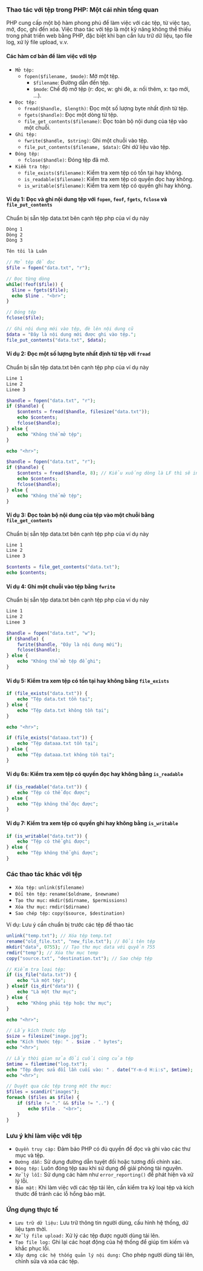 ### Thao tác với tệp trong PHP: Một cái nhìn tổng quan

PHP cung cấp một bộ hàm phong phú để làm việc với các tệp, từ việc tạo, mở, đọc, ghi đến xóa. Việc thao tác với tệp là một kỹ năng không thể thiếu trong phát triển web bằng PHP, đặc biệt khi bạn cần lưu trữ dữ liệu, tạo file log, xử lý file upload, v.v.

#### Các hàm cơ bản để làm việc với tệp
- `Mở tệp:`
   - `fopen($filename, $mode)`: Mở một tệp.
     - `$filename`: Đường dẫn đến tệp.
     - `$mode`: Chế độ mở tệp (r: đọc, w: ghi đè, a: nối thêm, x: tạo mới, ...).
- `Đọc tệp:`
   - `fread($handle, $length)`: Đọc một số lượng byte nhất định từ tệp.
   - `fgets($handle)`: Đọc một dòng từ tệp.
   - `file_get_contents($filename)`: Đọc toàn bộ nội dung của tệp vào một chuỗi.
- `Ghi tệp:`
   - `fwrite($handle, $string)`: Ghi một chuỗi vào tệp.
   - `file_put_contents($filename, $data)`: Ghi dữ liệu vào tệp.
- `Đóng tệp:`
   - `fclose($handle)`: Đóng tệp đã mở.
- `Kiểm tra tệp:`
   - `file_exists($filename)`: Kiểm tra xem tệp có tồn tại hay không.
   - `is_readable($filename)`: Kiểm tra xem tệp có quyền đọc hay không.
   - `is_writable($filename)`: Kiểm tra xem tệp có quyền ghi hay không.

#### Ví dụ 1: Đọc và ghi nội dung tệp với `fopen`, `feof`, `fgets`, `fclose` và `file_put_contents`
Chuẩn bị sẵn tệp data.txt bên cạnh tệp php của ví dụ này
```txt
Dòng 1
Dòng 2
Dòng 3

Tên tôi là Luân
```

```php
// Mở tệp để đọc
$file = fopen("data.txt", "r");

// Đọc từng dòng
while(!feof($file)) {
  $line = fgets($file);
  echo $line . "<br>";
}

// Đóng tệp
fclose($file);

// Ghi nội dung mới vào tệp, đè lên nội dung cũ
$data = "Đây là nội dung mới được ghi vào tệp.";
file_put_contents("data.txt", $data);
```

#### Ví dụ 2: Đọc một số lượng byte nhất định từ tệp với `fread`
Chuẩn bị sẵn tệp data.txt bên cạnh tệp php của ví dụ này
```txt
Line 1
Line 2
Linee 3
```
```php
$handle = fopen("data.txt", "r");
if ($handle) {
    $contents = fread($handle, filesize("data.txt"));
    echo $contents;
    fclose($handle);
} else {
    echo "Không thể mở tệp";
}

echo "<hr>";

$handle = fopen("data.txt", "r");
if ($handle) {
    $contents = fread($handle, 8); // Kiểu xuống dòng là LF thì sẽ in `Line 1 L` còn CRLF thì chỉ in `Line 1`
    echo $contents;
    fclose($handle);
} else {
    echo "Không thể mở tệp";
}
```

#### Ví dụ 3: Đọc toàn bộ nội dung của tệp vào một chuỗi bằng `file_get_contents`
Chuẩn bị sẵn tệp data.txt bên cạnh tệp php của ví dụ này
```txt
Line 1
Line 2
Linee 3
```
```php
$contents = file_get_contents("data.txt");
echo $contents;
```

#### Ví dụ 4: Ghi một chuỗi vào tệp bằng `fwrite`
Chuẩn bị sẵn tệp data.txt bên cạnh tệp php của ví dụ này
```txt
Line 1
Line 2
Linee 3
```
```php
$handle = fopen("data.txt", "w");
if ($handle) {
    fwrite($handle, "Đây là nội dung mới");
    fclose($handle);
} else {
    echo "Không thể mở tệp để ghi";
}
```

#### Ví dụ 5: Kiểm tra xem tệp có tồn tại hay không bằng `file_exists`
```php
if (file_exists("data.txt")) {
    echo "Tệp data.txt tồn tại";
} else {
    echo "Tệp data.txt không tồn tại";
}

echo "<hr>";

if (file_exists("dataaa.txt")) {
    echo "Tệp dataaa.txt tồn tại";
} else {
    echo "Tệp dataaa.txt không tồn tại";
}
```

#### Ví dụ 6s: Kiểm tra xem tệp có quyền đọc hay không bằng `is_readable`
```php
if (is_readable("data.txt")) {
    echo "Tệp có thể đọc được";
} else {
    echo "Tệp không thể đọc được";
}
```

#### Ví dụ 7: Kiểm tra xem tệp có quyền ghi hay không bằng `is_writable`
```php
if (is_writable("data.txt")) {
    echo "Tệp có thể ghi được";
} else {
    echo "Tệp không thể ghi được";
}
```

### Các thao tác khác với tệp
- `Xóa tệp:` `unlink($filename)`
- `Đổi tên tệp:` `rename($oldname, $newname)`
- `Tạo thư mục:` `mkdir($dirname, $permissions)`
- `Xóa thư mục:` `rmdir($dirname)`
- `Sao chép tệp:` `copy($source, $destination)`

Ví dụ: Lưu ý cần chuẩn bị trước các tệp để thao tác
```php
unlink("temp.txt"); // Xóa tệp temp.txt
rename("old_file.txt", "new_file.txt"); // Đổi tên tệp
mkdir("data", 0755); // Tạo thư mục data với quyền 755
rmdir("temp"); // Xóa thư mục temp
copy("source.txt", "destination.txt"); // Sao chép tệp

// Kiểm tra loại tệp:
if (is_file("data.txt")) {
    echo "Là một tệp";
} elseif (is_dir("data")) {
    echo "Là một thư mục";
} else {
    echo "Không phải tệp hoặc thư mục";
}

echo "<hr>";

// Lấy kích thước tệp
$size = filesize("image.jpg");
echo "Kích thước tệp: " . $size . " bytes";
echo "<hr>";

// Lấy thời gian sửa đổi cuối cùng của tệp
$mtime = filemtime("log.txt");
echo "Tệp được sửa đổi lần cuối vào: " . date("Y-m-d H:i:s", $mtime);
echo "<hr>";

// Duyệt qua các tệp trong một thư mục:
$files = scandir("images");
foreach ($files as $file) {
    if ($file != "." && $file != "..") {
        echo $file . "<br>";
    }
}

```

### Lưu ý khi làm việc với tệp
- `Quyền truy cập:` Đảm bảo PHP có đủ quyền để đọc và ghi vào các thư mục và tệp.
- `Đường dẫn:` Sử dụng đường dẫn tuyệt đối hoặc tương đối chính xác.
- `Đóng tệp:` Luôn đóng tệp sau khi sử dụng để giải phóng tài nguyên.
- `Xử lý lỗi:` Sử dụng các hàm như `error_reporting()` để phát hiện và xử lý lỗi.
- `Bảo mật:` Khi làm việc với các tệp tải lên, cần kiểm tra kỹ loại tệp và kích thước để tránh các lỗ hổng bảo mật.

### Ứng dụng thực tế
- `Lưu trữ dữ liệu:` Lưu trữ thông tin người dùng, cấu hình hệ thống, dữ liệu tạm thời.
- `Xử lý file upload:` Xử lý các tệp được người dùng tải lên.
- `Tạo file log:` Ghi lại các hoạt động của hệ thống để giúp tìm kiếm và khắc phục lỗi.
- `Xây dựng các hệ thống quản lý nội dung:` Cho phép người dùng tải lên, chỉnh sửa và xóa các tệp.
